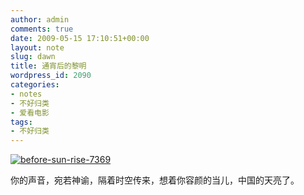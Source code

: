 ```yaml
---
author: admin
comments: true
date: 2009-05-15 17:10:51+00:00
layout: note
slug: dawn
title: 通宵后的黎明
wordpress_id: 2090
categories:
- notes
- 不好归类
- 爱看电影
tags:
- 不好归类
---
```


[![before-sun-rise-7369](http://farm3.static.flickr.com/2139/3534040380_ca58fa5e7c.jpg)](http://www.flickr.com/photos/lookoo/3534040380/)

你的声音，宛若神谕，隔着时空传来，想着你容颜的当儿，中国的天亮了。
